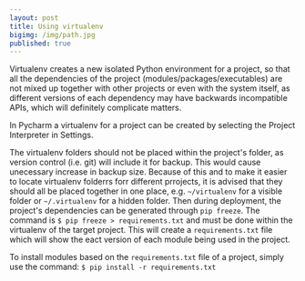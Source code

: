 ```yaml
---
layout: post
title: Using virtualenv
bigimg: /img/path.jpg
published: true
---
```


Virtualenv creates a new isolated Python environment for a project, so that all the dependencies of the project (modules/packages/executables) are not mixed up together with other projects or even with the system itself, as different versions of each dependency may have backwards incompatible APIs, which will definitely complicate matters.

In Pycharm a virtualenv for a project can be created by selecting the Project Interpreter in Settings.

The virtualenv folders should not be placed within the project's folder, as version control (i.e. git) will include it for backup. This would cause unecessary increase in backup size. Because of this and to make it easier to locate virtualenv folderrs forr different prrojects, it is advised that they should all be placed together in one place, e.g. `~/virtualenv` for a visible folder or `~/.virtualenv` for a hidden folder. Then during deployment, the project's dependencies can be generated through `pip freeze`. The command is ```$ pip freeze > requirements.txt``` and must be done within the virtualenv of the target project. This will create a `requirements.txt` file which will show the eact version of each module being used in the project.

To install modules based on the `requirements.txt` file of a project, simply use the command:
``
$ pip install -r requirements.txt
``
